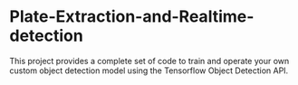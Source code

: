 # Plate-Extraction-and-Realtime-detection
This project provides a complete set of code to train and operate your own custom object detection model using the Tensorflow Object Detection API.
